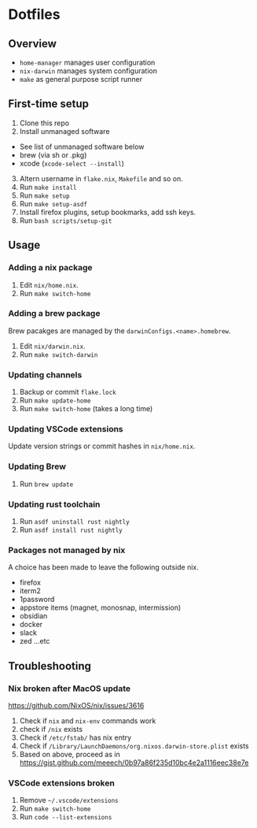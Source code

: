 # Dotfiles

## Overview

* `home-manager` manages user configuration
* `nix-darwin` manages system configuration
* `make` as general purpose script runner

## First-time setup

1. Clone this repo
2. Install unmanaged software
  - See list of unmanaged software below
  - brew (via sh or .pkg)
  - xcode (`xcode-select --install`)
3. Altern username in `flake.nix`, `Makefile` and so on.
4. Run `make install`
5. Run `make setup`
6. Run `make setup-asdf`
7. Install firefox plugins, setup bookmarks, add ssh keys.
8. Run `bash scripts/setup-git`

## Usage

### Adding a nix package

1. Edit `nix/home.nix`.
2. Run `make switch-home`

### Adding a brew package

Brew pacakges are managed by the `darwinConfigs.<name>.homebrew`.

1. Edit `nix/darwin.nix`.
2. Run `make switch-darwin`

### Updating channels

1. Backup or commit `flake.lock`
2. Run `make update-home`
3. Run `make switch-home` (takes a long time)

### Updating VSCode extensions

Update version strings or commit hashes in `nix/home.nix`.

### Updating Brew

1. Run `brew update`

### Updating rust toolchain

1. Run `asdf uninstall rust nightly`
2. Run `asdf install rust nightly`

### Packages not managed by nix

A choice has been made to leave the following outside nix.

* firefox
* iterm2
* 1password
* appstore items (magnet, monosnap, intermission)
* obsidian
* docker
* slack
* zed
...etc

## Troubleshooting

### Nix broken after MacOS update

https://github.com/NixOS/nix/issues/3616

1. Check if `nix` and `nix-env` commands work
2. check if `/nix` exists
3. Check if `/etc/fstab/` has nix entry
4. Check if `/Library/LaunchDaemons/org.nixos.darwin-store.plist` exists
5. Based on above, proceed as in https://gist.github.com/meeech/0b97a86f235d10bc4e2a1116eec38e7e

### VSCode extensions broken

1. Remove `~/.vscode/extensions`
2. Run `make switch-home`
3. Run `code --list-extensions`

